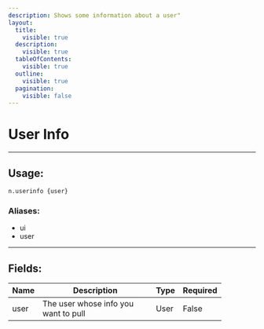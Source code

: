 ```yaml
---
description: Shows some information about a user"
layout:
  title:
    visible: true
  description:
    visible: true
  tableOfContents:
    visible: true
  outline:
    visible: true
  pagination:
    visible: false
---
```


# User Info

***

## Usage:

```
n.userinfo {user}
```

### Aliases:

* ui
* user

***

## Fields:

<table><thead><tr><th>Name</th><th width="215">Description</th><th>Type</th><th>Required</th></tr></thead><tbody><tr><td>user</td><td>The user whose info you want to pull</td><td>User</td><td>False</td></tr></tbody></table>









